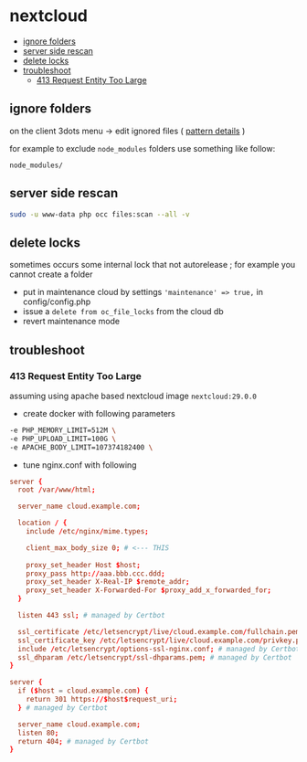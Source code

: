# nextcloud

- [ignore folders](#ignore-folders)
- [server side rescan](#server-side-rescan)
- [delete locks](#delete-locks)
- [troubleshoot](#troubleshoot)
  - [413 Request Entity Too Large](#413-request-entity-too-large)

## ignore folders

on the client 3dots menu -> edit ignored files ( [pattern details](https://docs.nextcloud.com/desktop/2.5/architecture.html#ignored-files) )

for example to exclude `node_modules` folders use something like follow:

```
node_modules/
```

## server side rescan

```sh
sudo -u www-data php occ files:scan --all -v
```

## delete locks

sometimes occurs some internal lock that not autorelease ; for example you cannot create a folder

- put in maintenance cloud by settings `'maintenance' => true,` in config/config.php
- issue a `delete from oc_file_locks` from the cloud db
- revert maintenance mode


## troubleshoot

### 413 Request Entity Too Large

assuming using apache based nextcloud image `nextcloud:29.0.0`

- create docker with following parameters

```sh
-e PHP_MEMORY_LIMIT=512M \
-e PHP_UPLOAD_LIMIT=100G \
-e APACHE_BODY_LIMIT=107374182400 \
```

- tune nginx.conf with following

```conf
server {
  root /var/www/html;

  server_name cloud.example.com;

  location / {
    include /etc/nginx/mime.types;

    client_max_body_size 0; # <--- THIS
    
    proxy_set_header Host $host;
    proxy_pass http://aaa.bbb.ccc.ddd;    
    proxy_set_header X-Real-IP $remote_addr;
    proxy_set_header X-Forwarded-For $proxy_add_x_forwarded_for;    
  }

  listen 443 ssl; # managed by Certbot

  ssl_certificate /etc/letsencrypt/live/cloud.example.com/fullchain.pem; # managed by Certbot
  ssl_certificate_key /etc/letsencrypt/live/cloud.example.com/privkey.pem; # managed by Certbot
  include /etc/letsencrypt/options-ssl-nginx.conf; # managed by Certbot
  ssl_dhparam /etc/letsencrypt/ssl-dhparams.pem; # managed by Certbot
}

server {
  if ($host = cloud.example.com) {
    return 301 https://$host$request_uri;
  } # managed by Certbot

  server_name cloud.example.com;
  listen 80;
  return 404; # managed by Certbot
}
```